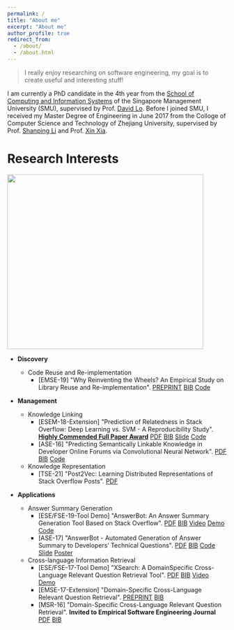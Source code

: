 ```yaml
---
permalink: /
title: "About me"
excerpt: "About me"
author_profile: true
redirect_from: 
  - /about/
  - /about.html
---
```


> I really enjoy researching on software engineering, my goal is to create useful and interesting stuff!

I am currently a PhD candidate in the 4th year from the [School of Computing and Information Systems](https://scis.smu.edu.sg/) of the Singapore Management University (SMU), supervised by Prof. [David Lo](http://www.mysmu.edu/faculty/davidlo). Before I joined SMU, I received my Master Degree of Engineering in June 2017 from the Colloge of Computer Science and Technology of Zhejiang University, supervised by Prof. [Shanping Li](http://www.cs.zju.edu.cn/english/redir.php?catalog_id=103927&object_id=104498) and Prof. [Xin Xia](https://research.monash.edu/en/persons/xin-xia).

Research Interests
======

<img src="https://raw.githubusercontent.com/maxxbw/maxxbw.github.io/master/research_interests.jpg" width="450" height="400" />

<!--![Intelligent Software Analytics](https://raw.githubusercontent.com/maxxbw/maxxbw.github.io/master/research_interests.jpg)-->

* **Discovery**
  - Code Reuse and Re-implementation
    - [EMSE-19] "Why Reinventing the Wheels? An Empirical Study on Library Reuse and Re-implementation". [PREPRINT](https://maxxbw.github.io/publications/EMSE2019.pdf)  [BIB](https://raw.githubusercontent.com/maxxbw/maxxbw.github.io/master/_publications/EMSE2019_bib.html) [Code](https://github.com/maxxbw/reuse_reimpl) 

* **Management**
  - Knowledge Linking
    - [ESEM-18-Extension] "Prediction of Relatedness in Stack Overflow: Deep Learning vs. SVM - A Reproducibility Study". **[Highly Commended Full Paper Award](https://maxxbw.github.io/publications/ESEM_highly_commended_full_paper_award.pdf)** [PDF](https://maxxbw.github.io/publications/ESEM2018.pdf)  [BIB](https://raw.githubusercontent.com/maxxbw/maxxbw.github.io/master/_publications/ESEM2018_bib.html) [Slide](https://maxxbw.github.io/publications/ESEM2018-Slide.pdf) [Code](https://github.com/maxxbw/ESEM2018)
    - [ASE-16] "Predicting Semantically Linkable Knowledge in Developer Online Forums via Convolutional Neural Network". [PDF](https://maxxbw.github.io/publications/ASE2016.pdf)  [BIB](https://raw.githubusercontent.com/maxxbw/maxxbw.github.io/master/_publications/ASE2016_bib.html) [Code](https://github.com/maxxbw/ase16-CNN)
  - Knowledge Representation
    - [TSE-21] "Post2Vec: Learning Distributed Representations of Stack Overflow Posts". [PDF](https://maxxbw.github.io/publications/TSE21_Post2Vec_preprint.pdf)
    
* **Applications**
  - Answer Summary Generation
    - [ESE/FSE-19-Tool Demo] "AnswerBot: An Answer Summary Generation Tool Based on Stack Overflow". [PDF](https://maxxbw.github.io/publications/FSE2019_Tool.pdf)  [BIB](https://raw.githubusercontent.com/maxxbw/maxxbw.github.io/master/_publications/FSE2019_Tool_bib.html) [Video](https://youtu.be/EfHp_Cbeg2w) [Demo](http://answerbot.se-research.org) [Code]([Code](https://github.com/maxxbw/AnswerBot))
    - [ASE-17] "AnswerBot - Automated Generation of Answer Summary to Developers’ Technical Questions". [PDF](https://maxxbw.github.io/publications/ASE2017.pdf)  [BIB](https://raw.githubusercontent.com/maxxbw/maxxbw.github.io/master/_publications/ASE2017_bib.html) [Code](https://github.com/maxxbw/AnswerBot) [Slide](https://maxxbw.github.io/publications/ASE2017-Slide.pdf) [Poster](https://maxxbw.github.io/publications/ASE2017-Poster.pdf)
  - Cross-language Information Retrieval
    - [ESE/FSE-17-Tool Demo] "XSearch: A DomainSpecific Cross-Language Relevant Question Retrieval Tool". [PDF](https://maxxbw.github.io/publications/FSE2017_Tool.pdf)  [BIB](https://raw.githubusercontent.com/maxxbw/maxxbw.github.io/master/_publications/FSE2017_Tool_bib.html) [Video](https://youtu.be/GP3avNER0Os) [Demo](http://67.230.191.128:8080/XSearch)
    - [EMSE-17-Extension] "Domain-Specific Cross-Language Relevant Question Retrieval". [PREPRINT](https://maxxbw.github.io/publications/EMSE2017.pdf)  [BIB](https://raw.githubusercontent.com/maxxbw/maxxbw.github.io/master/_publications/EMSE2017_bib.html)
    - [MSR-16] "Domain-Specific Cross-Language Relevant Question Retrieval". **Invited to Empirical Software Engineering Journal** [PDF](https://maxxbw.github.io/publications/MSR2016.pdf)  [BIB](https://raw.githubusercontent.com/maxxbw/maxxbw.github.io/master/_publications/MSR2016_bib.html)
